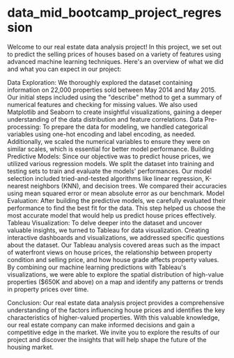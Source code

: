 # data_mid_bootcamp_project_regression
Welcome to our real estate data analysis project! In this project, we set out to predict the selling prices of houses based on a variety of features using advanced machine learning techniques. Here's an overview of what we did and what you can expect in our project:

Data Exploration:
We thoroughly explored the dataset containing information on 22,000 properties sold between May 2014 and May 2015. Our initial steps included using the "describe" method to get a summary of numerical features and checking for missing values. We also used Matplotlib and Seaborn to create insightful visualizations, gaining a deeper understanding of the data distribution and feature correlations.
Data Pre-processing:
To prepare the data for modeling, we handled categorical variables using one-hot encoding and label encoding, as needed. Additionally, we scaled the numerical variables to ensure they were on similar scales, which is essential for better model performance.
Building Predictive Models:
Since our objective was to predict house prices, we utilized various regression models. We split the dataset into training and testing sets to train and evaluate the models' performances. Our model selection included tried-and-tested algorithms like linear regression, K-nearest neighbors (KNN), and decision trees. We compared their accuracies using mean squared error or mean absolute error as our benchmark.
Model Evaluation:
After building the predictive models, we carefully evaluated their performance to find the best fit for the data. This step helped us choose the most accurate model that would help us predict house prices effectively.
Tableau Visualization:
To delve deeper into the dataset and uncover valuable insights, we turned to Tableau for data visualization. Creating interactive dashboards and visualizations, we addressed specific questions about the dataset. Our Tableau analysis covered areas such as the impact of waterfront views on house prices, the relationship between property condition and selling price, and how house grade affects property values.
By combining our machine learning predictions with Tableau's visualizations, we were able to explore the spatial distribution of high-value properties ($650K and above) on a map and identify any patterns or trends in property prices over time.

Conclusion:
Our real estate data analysis project provides a comprehensive understanding of the factors influencing house prices and identifies the key characteristics of higher-valued properties. With this valuable knowledge, our real estate company can make informed decisions and gain a competitive edge in the market. We invite you to explore the results of our project and discover the insights that will help shape the future of the housing market.
